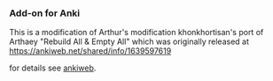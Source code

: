 ### Add-on for Anki

This is a modification of Arthur's modification khonkhortisan's
port of Arthaey "Rebuild All & Empty All" which was originally released at
https://ankiweb.net/shared/info/1639597619

for details see [ankiweb]().
